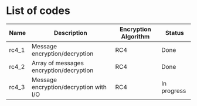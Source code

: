 # List of codes  
| Name  | Description                                     | Encryption Algorithm | Status  |  
|-------|-------------------------------------------------|----------------------|---------|  
|rc4_1  | Message encryption/decryption                   | RC4                  | Done    |  
|rc4_2  | Array of messages encryption/decryption         | RC4                  | Done    |
|rc4_3  | Message encryption/decryption with I/O          | RC4                  | In progress  |  

